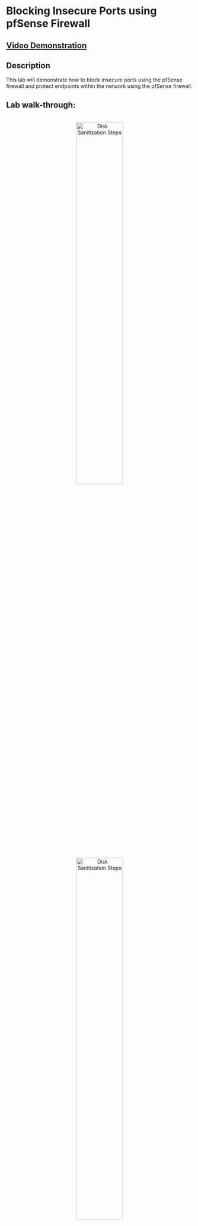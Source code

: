 <h1>Blocking Insecure Ports using pfSense Firewall</h1>

 ## [Video Demonstration](https://drive.google.com/file/d/1GvIJYLKcvhG677nh--MELK_oXfGAVAA6/view?usp=sharing)

<h2>Description</h2>
This lab will demonstrate how to block insecure ports using the pfSense firewall and protect endpoints within the network using the pfSense firewall.
<br />

<h2>Lab walk-through:</h2>

<p align="center">
<br/>
<img src="https://i.imgur.com/qTAGFzx.png" height="50%" width="50%" alt="Disk Sanitization Steps"/>
<br />
<p align="center">
<br/>
<img src="https://i.imgur.com/M7Jq0aP.png" height="50%" width="50%" alt="Disk Sanitization Steps"/>
<br />
<br />
<p align="center">
<br/>
<img src="https://i.imgur.com/LoQ4QWd.png" height="50%" width="50%" alt="Disk Sanitization Steps"/>
<br />
<br />
<p align="center">
<br/>
<img src="https://i.imgur.com/fJ8v4KR.png" height="50%" width="50%" alt="Disk Sanitization Steps"/>
<br />
<br /><p align="center">
<br/>
<img src="https://i.imgur.com/2XUK97w.png" height="50%" width="50%" alt="Disk Sanitization Steps"/>
<br />
<br />
